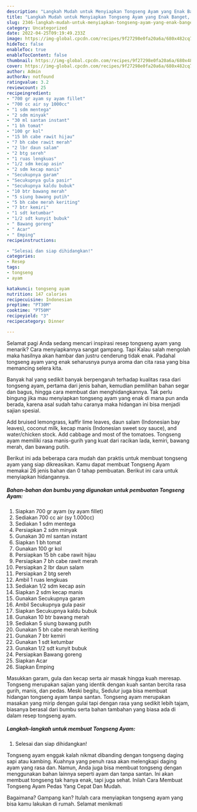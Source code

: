 ```yaml
---
description: "Langkah Mudah untuk Menyiapkan Tongseng Ayam yang Enak Banget, Buat Buka Puasa Enak Banget"
title: "Langkah Mudah untuk Menyiapkan Tongseng Ayam yang Enak Banget, Buat Buka Puasa Enak Banget"
slug: 2346-langkah-mudah-untuk-menyiapkan-tongseng-ayam-yang-enak-banget-buat-buka-puasa-enak-banget
category: Uncategorized
date: 2022-04-25T09:19:49.233Z
image: https://img-global.cpcdn.com/recipes/9f27298e0fa20a6a/680x482cq70/tongseng-ayam-foto-resep-utama.jpg
hideToc: false
enableToc: true
enableTocContent: false
thumbnail: https://img-global.cpcdn.com/recipes/9f27298e0fa20a6a/680x482cq70/tongseng-ayam-foto-resep-utama.jpg
cover: https://img-global.cpcdn.com/recipes/9f27298e0fa20a6a/680x482cq70/tongseng-ayam-foto-resep-utama.jpg
author: Admin
authorAv: notfound
ratingvalue: 3.2
reviewcount: 25
recipeingredient:
- "700 gr ayam sy ayam fillet"
- "700 cc air sy 1000cc"
- "1 sdm mentega"
- "2 sdm minyak"
- "30 ml santan instant"
- "1 bh tomat"
- "100 gr kol"
- "15 bh cabe rawit hijau"
- "7 bh cabe rawit merah"
- "2 lbr daun salam"
- "2 btg sereh"
- "1 ruas lengkuas"
- "1/2 sdm kecap asin"
- "2 sdm kecap manis"
- "Secukupnya garam"
- "Secukupnya gula pasir"
- "Secukupnya kaldu bubuk"
- "10 btr bawang merah"
- "5 siung bawang putih"
- "5 bh cabe merah keriting"
- "7 btr kemiri"
- "1 sdt ketumbar"
- "1/2 sdt kunyit bubuk"
- " Bawang goreng"
- " Acar"
- " Emping"
recipeinstructions:

- "Selesai dan siap dihidangkan!"
categories:
- Resep
tags:
- tongseng
- ayam

katakunci: tongseng ayam 
nutrition: 147 calories
recipecuisine: Indonesian
preptime: "PT30M"
cooktime: "PT50M"
recipeyield: "3"
recipecategory: Dinner

---
```



Selamat pagi Anda sedang mencari inspirasi resep tongseng ayam yang menarik? Cara menyiapkannya sangat gampang. Tapi Kalau salah mengolah maka hasilnya akan hambar dan justru cenderung tidak enak. Padahal tongseng ayam yang enak seharusnya punya aroma dan cita rasa yang bisa memancing selera kita.


Banyak hal yang sedikit banyak berpengaruh terhadap kualitas rasa dari tongseng ayam, pertama dari jenis bahan, kemudian pemilihan bahan segar dan bagus, hingga cara membuat dan menghidangkannya. Tak perlu bingung jika mau menyiapkan tongseng ayam yang enak di mana pun anda berada, karena asal sudah tahu caranya maka hidangan ini bisa menjadi sajian spesial.

Add bruised lemongrass, kaffir lime leaves, daun salam (Indonesian bay leaves), coconut milk, kecap manis (Indonesian sweet soy sauce), and water/chicken stock. Add cabbage and most of the tomatoes. Tongseng ayam memiliki rasa manis-gurih yang kuat dari racikan lada, kemiri, bawang merah, dan bawang putih.


Berikut ini ada beberapa cara mudah dan praktis untuk membuat tongseng ayam yang siap dikreasikan. Kamu dapat membuat Tongseng Ayam memakai 26 jenis bahan dan 0 tahap pembuatan. Berikut ini cara untuk menyiapkan hidangannya.

<!--inarticleads1-->

##### Bahan-bahan dan bumbu yang digunakan untuk pembuatan Tongseng Ayam:

1. Siapkan 700 gr ayam (sy ayam fillet)
1. Sediakan 700 cc air (sy 1.000cc)
1. Sediakan 1 sdm mentega
1. Persiapkan 2 sdm minyak
1. Gunakan 30 ml santan instant
1. Siapkan 1 bh tomat
1. Gunakan 100 gr kol
1. Persiapkan 15 bh cabe rawit hijau
1. Persiapkan 7 bh cabe rawit merah
1. Persiapkan 2 lbr daun salam
1. Persiapkan 2 btg sereh
1. Ambil 1 ruas lengkuas
1. Sediakan 1/2 sdm kecap asin
1. Siapkan 2 sdm kecap manis
1. Gunakan Secukupnya garam
1. Ambil Secukupnya gula pasir
1. Siapkan Secukupnya kaldu bubuk
1. Gunakan 10 btr bawang merah
1. Sediakan 5 siung bawang putih
1. Gunakan 5 bh cabe merah keriting
1. Gunakan 7 btr kemiri
1. Gunakan 1 sdt ketumbar
1. Gunakan 1/2 sdt kunyit bubuk
1. Persiapkan  Bawang goreng
1. Siapkan  Acar
1. Siapkan  Emping


Masukkan garam, gula dan kecap serta air masak hingga kuah meresap. Tongseng merupakan sajian yang identik dengan kuah santan bercita rasa gurih, manis, dan pedas. Meski begitu, Sedulur juga bisa membuat hidangan tongseng ayam tanpa santan. Tongseng ayam merupakan masakan yang mirip dengan gulai tapi dengan rasa yang sedikit lebih tajam, biasanya berasal dari bumbu serta bahan tambahan yang biasa ada di dalam resep tongseng ayam. 

<!--inarticleads2-->

##### Langkah-langkah untuk membuat Tongseng Ayam:


1. Selesai dan siap dihidangkan!

Tongseng ayam enggak kalah nikmat dibanding dengan tongseng daging sapi atau kambing. Kuahnya yang penuh rasa akan melengkapi daging ayam yang rasa dan. Namun, Anda juga bisa membuat tongseng dengan menggunakan bahan lainnya seperti ayam dan tanpa santan. Ini akan membuat tongseng tak hanya enak, tapi juga sehat. Inilah Cara Membuat Tongseng Ayam Pedas Yang Cepat Dan Mudah. 

Bagaimana? Gampang kan? Itulah cara menyiapkan tongseng ayam yang bisa kamu lakukan di rumah. Selamat menikmati
